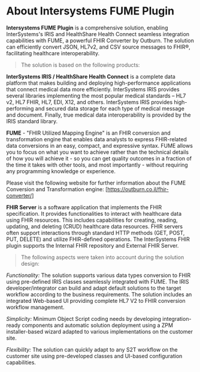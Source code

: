 # About Intersystems FUME Plugin

**Intersystems FUME Plugin** is a comprehensive solution, enabling InterSystems's IRIS and HealthShare Health Connect seamless integration capabilities with FUME, a powerful FHIR Converter by Outburn. The solution can efficiently convert JSON, HL7v2, and  CSV source messages to FHIR®, facilitating healthcare interoperability. 

> The solution is based on the following products: 

**InterSystems IRIS / HealthShare Health Connect** is a complete data platform that makes building and deploying high-performance applications
that connect medical data more efficiently. InterSystems IRIS provides several libraries implementing the most popular medical standards – HL7 v2, HL7 FHIR, HL7, EDI, X12, and others. 
InterSystems IRIS provides high-performing and secured data storage for each type of medical message and document. 
Finally, true medical data interoperability is provided by the IRIS standard library.

**FUME** - "FHIR Utilized Mapping Engine" is an FHIR conversion and transformation engine that enables data analysts to express FHIR-related data conversions in an easy, compact, and expressive syntax. FUME allows you to focus on what you want to achieve rather than the technical details of how 
you will achieve it - so you can get quality outcomes in a fraction of the time it takes with other tools, 
and most importantly - without requiring any programming knowledge or experience. 

Please visit the following website for further information about the FUME Conversion and Transformation engine: [https://outburn.co.il/fhir-converter/]


**FHIR Server** is a software application that implements the FHIR specification. It provides functionalities to interact with healthcare data using FHIR resources. This includes capabilities for creating, reading, updating, and deleting (CRUD) healthcare data resources. FHIR servers often support interactions through standard HTTP methods (GET, POST, PUT, DELETE) and utilize FHIR-defined operations. The InterSystems FHIR plugin supports the Internal FHIR repository and External FHIR Server.

> The following aspects were taken into account during the solution design:

*Functionality:*  The solution supports various data types conversion to FHIR using pre-defined IRIS classes seamlessly integrated with FUME. The IRIS developer/integrator can build and adapt default solutions to the target workflow according to the business requirements. The solution includes an integrated Web-based UI providing complete HL7 V2 to FHIR conversion workflow management.

*Simplicity:* Minimum Object Script coding needs by developing integration-ready components and automatic solution deployment using a ZPM installer-based wizard adapted to various implementations on the customer site.

*Flexibility:* The solution can quickly adapt to any S2T workflow on the customer site using pre-developed classes and UI-based configuration capabilities. 




